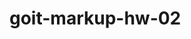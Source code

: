 # goit-markup-hw-02

<!-- ************************************    TODO LIST    ************************************ -->

<!--  Создай репозиторий goit-markup-hw-02. -->
<!--  Склонируй созданный репозиторий и скопируй в него файлы предыдущей работы. -->
<!--  Выполни разметку и оформление макета страницы #2 -->
<!--  Для оптимизации изображений используй сервис squoosh. -->
<!--  Настрой GitHub Pages и добавь ссылку на живую страницу в шапку GitHub-репозитория. -->

<!-- ***************************************************************************************** -->

<!-- TODO Критерии приёма работы наставником -->

<!-- TODO Проект #1 -->

<!-- «A1» Главный HTML-файл называется index.html. -->
<!-- «A2» В корне проекта есть папка images с изображениями. -->
<!-- «A3» В названиях файлов нет заглавных букв, пробелов и транслита, только буквы и слова английского языка. -->

<!-- «A4» Исходный код отформатирован при помощи Prettier. -->
<!-- «A5» Все изображения и текстовый контент взяты из макета. -->
<!-- «A6» Все растровые изображения оптимизированы используя squoosh. -->
<!-- «A7» Код написан следуя руководству. http://sadcitizen.me/code-guide/ -->

<!-- ***************************************************************************************** -->

<!-- TODO Проект #2 -->

<!--  «A1» В корне проекта есть папка images с изображениями. -->
<!--  «A2» В корне проекта есть папка css с файлами стилей. -->
<!--  «A3» Все стили написаны в одном файле styles.css, который находится в папке css. -->
<!--  «A4» В названиях файлов нет заглавных букв, пробелов и транслита, только буквы и слова английского языка. -->

<!--  «A5» Исходный код отформатирован при помощи Prettier. -->
<!--  «A6» Все изображения и текстовый контент взяты из макета. -->
<!--  «A7» Все растровые изображения оптимизированы используя squoosh. -->
<!--  «A8» Код написан следуя руководству. http://sadcitizen.me/code-guide/ -->

<!-- ***************************************************************************************** -->

<!-- TODO Разметка #1 -->

<!-- «B1» Разметка страницы Студия набрана в файле index.html. -->
<!-- «B2» Выполнена HTML-разметка всех элементов макета. -->
<!-- «B3» Теги использованы согласно их семантического смысла. -->
<!-- «B4» HTML проходит проверку валидатором без ошибок. -->
<!-- «B5» В разметке есть теги для выделения основной структуры страницы:
<header>, <main> и <footer>.-->

<!-- «B6» Логотип в хедере и футере - это ссылка с текстом, не изображение. -->
<!-- «B7» Тег <nav> использован единожды на странице - в хедере. -->
<!-- «B8» Контакты в хедере (почта и телефон) находятся вне тега <nav>. -->
<!-- «B9» Тег <h1> использован один раз на странице. -->
<!-- «B10» Элемент с текстом "Заказать услугу" - это кнопка с type="button".-->
<!-- «B11» Заголовки секций размечены тегом <h2>. -->
<!-- «B12» У тегов <img> указаны атрибуты размеров, как минимум width. -->
<!-- «B13» У тегов <img> есть атрибут alt, который заполнен кратким описанием о том, что изображено на картинке.-->

<!-- «B14» Изображения экспортированы из макета в формате jpg. -->
<!-- «B15» Группы однотипных элементов собраны в списки <ul>. -->
<!-- «B16» Тег <address> использован только в футере. -->

<!-- ***************************************************************************************** -->

<!-- TODO Разметка #2 -->

<!--  «B1» Разметка страницы Портфолио набрана в файле portfolio.html. -->
<!--  «B2» Выполнена HTML-разметка всех элементов макета. -->
<!--  «B3» Теги использованы согласно их семантического смысла. -->
<!--  «B4» HTML проходит проверку валидатором без ошибок. -->
<!--  «B5» Имена классов описательные и понятные другому разработчику. -->
<!--  «B6» Имена классов не содержат заглавных букв, пробелов, транслита и названий тегов, только буквы и слова английского языка. Если имя класса состоит из нескольких слов, они разделяются дефисом. -->

<!--  «B7» Атрибут href навигационных ссылок Студия и Портфолио содержит относительный путь к HTML-файлам этих страниц. При нажатии по ссылке происходит переход на соответствующую страницу в текущей вкладке браузера. -->

<!--  «B8» У тегов <img> указаны атрибуты размеров, как минимум width. -->
<!--  «B9» Изображения экспортированы из макета в формате jpg. -->
<!--  «B10» Группы однотипных элементов собраны в списки <ul>. -->
<!--  «B11» Фильтр на странице Портфолио выполнен списком кнопок, каждой из которых задан атрибут type="button". -->

<!--  «B12» Разметка хедера и футера одинаковая на всех страницах. -->
<!--  «B13» Все необходимые по макету шрифты и их вариации (вес и начертание) подключены с сервиса Google Fonts одной ссылкой. Необходимый вес для Raleway – 700, а для Roboto – 400, 500, 700 и 900. -->
<!--  «B14» Внутри разметки кнопок нет дополнительных элементов, например спанов или ссылок. -->

<!-- ***************************************************************************************** -->

<!-- TODO Оформление #2 -->

<!--  «C1» Нет глобальных стилей элементов кроме <body>. -->
<!--  «C2» Для оформления используются селекторы класса. -->
<!--  «C3» В стилях отсутствует !important. -->
<!--  «C4» У интерактивных элементов (кнопок и ссылок), при наведении мышкой или фокусе с клавиатуры, есть активное состояние указанное в макете (изменение цвета). -->
<!--  «С5» Текст контактов в хедере и футере меняет цвет при ховере и фокусе. -->
<!--  «C6» Для хранения палитры цветов макета (текст, фон, выделение) используются CSS-переменные. -->
<!--  «С7» Для элемента <body> задано свойство font-family с доминантным на макете шрифтом Roboto. -->
<!--  «С8» Указаны альтернативные варианты шрифта и тип семейства (без засечек) в конце перечисления font-family у элемента <body>. -->
<!--  «С9» Семейство шрифтов Roboto явно задано только для элемента <body>, остальные элементы наследуют его. -->
<!--  «С10» Для элемента <body> задано свойство color с доминантным на макете цветом текста. Остальной текст наследует или переопределяет это значение. -->
<!--  «С11» Размер шрифта (свойство font-size) всех текстовых элементов точно соответствует значениям из макета. -->
<!-- «С12» Высота строки (свойство line-height) всех текстовых элементов точно соответствует значениям из макета и задана как множитель, а не в px. -->
<!-- «С13» Цвет (свойство color) всех текстовых элементов точно соответствует значениям из макета. -->
<!-- «С14» Вес шрифта (свойство font-weight) всех текстовых элементов точно соответствует значениям из макета. -->
<!--  «С15» Вес шрифта (свойство font-weight) явно указан только если значение в макете отличается от стандартного для этого элемента в браузере. -->
<!--  «С16» Кнопкам задано свойство cursor со значением pointer. -->
<!--  «С17» В стилях не повторяются значения свойств, которые заданы браузером по умолчнаию. Например, ссылкам не нужно указывать cursor: pointer, а абзацам font-style: normal или font-weight: 400. -->

<!-- ======================================================================= -->

<!--* У CSS-змінні додавати можна не тільки кольори, а також найбільш повторювані властивості - розмір шрифту, жирність і т.д. -->

<!-- * Найбільш повторювані властивості на макеті виносимо в body. -->
